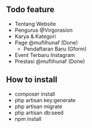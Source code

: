## Todo feature
- Tentang Website
- Pengurus @Virgorasion
- Karya & Kategori
- Page @muflihunaf (Done)
    - Pendaftaran Baru (Gform)
- Event Terbaru Instagram
- Prestasi @muflihunaf (Done)

## How to install
- composer install
- php artisan key:generate
- php artisan migrate
- php artisan db:seed
- npm install
